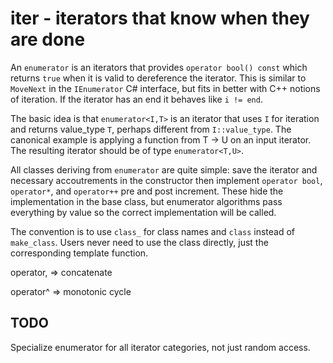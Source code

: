 ﻿# iter - iterators that know when they are done

An `enumerator` is an iterators that provides `operator bool() const`
which returns `true` when it is valid to dereference the iterator.
This is similar to `MoveNext` in the `IEnumerator` C# interface,
but fits in better with C++ notions of iteration.
If the iterator has an end it behaves like `i != end`.

The basic idea is that `enumerator<I,T>` is an iterator
that uses `I` for iteration and returns value_type `T`,
perhaps different from `I::value_type`.
The canonical example is applying a function from T → U on an input iterator.
The resulting iterator should be of type `enumerator<T,U>`.


All classes deriving from `enumerator` are quite simple: save the
iterator and necessary accoutrements in the constructor then implement
`operator bool`, `operator*`, and `operator++` pre and post increment. 
These hide the implementation in the base class, but enumerator
algorithms pass everything by value so the correct implementation
will be called.

The convention is to use `class_` for class names and `class` instead of `make_class`. 
Users never need to use the class directly, just the corresponding template function.

operator, => concatenate

operator^ => monotonic cycle

## TODO

Specialize enumerator for all iterator categories, not just random access.